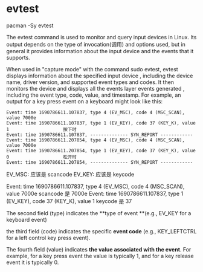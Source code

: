 # evtest

pacman -Sy evtest

The evtest command is used to monitor and query input devices in Linux. Its
output depends on the type of invocation(调用) and options used, but in general
it provides information about the input device and the events that it supports.

When used in "capture mode" with the command sudo evtest, evtest displays
information about the specified input device , including the device name,
driver version, and supported event types and codes. It then monitors the
device and displays all the events layer events generated , including the event
type, code, value, and timestamp. For example, an output for a key press event
on a keyboard might look like this:

```
Event: time 1690786611.107837, type 4 (EV_MSC), code 4 (MSC_SCAN), value 7000e
Event: time 1690786611.107837, type 1 (EV_KEY), code 37 (KEY_K), value 1                    按下时
Event: time 1690786611.107837, -------------- SYN_REPORT ------------
Event: time 1690786611.207854, type 4 (EV_MSC), code 4 (MSC_SCAN), value 7000e
Event: time 1690786611.207854, type 1 (EV_KEY), code 37 (KEY_K), value 0                    松开时
Event: time 1690786611.207854, -------------- SYN_REPORT ------------
```

EV_MSC: 应该是 scancode
EV_KEY: 应该是 keycode

Event: time 1690786611.107837, type 4 (EV_MSC), code 4 (MSC_SCAN), value 7000e              scancode 是 7000e
Event: time 1690786611.107837, type 1 (EV_KEY), code 37 (KEY_K), value 1                    keycode 是 37


The second field (type) indicates the **type of event **(e.g., EV_KEY for a keyboard event)

the third field (code) indicates the specific **event code** (e.g., KEY_LEFTCTRL for a left control key press event).

The fourth field (value) indicates **the value associated with the event**. For example, for a key press event the value is typically 1, and for a key release event it is typically 0.


